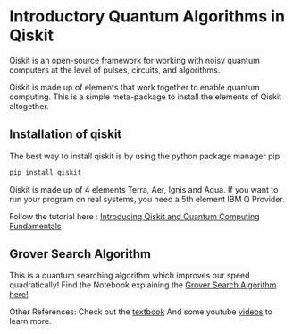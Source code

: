 # Introductory Quantum Algorithms in Qiskit
Qiskit is an open-source framework for working with noisy quantum computers at the level of pulses, circuits, and algorithms.

Qiskit is made up of elements that work together to enable quantum computing. This is a simple meta-package to install the elements of Qiskit altogether.

## Installation of qiskit
The best way to install qiskit is by using the python package manager pip

```python
pip install qiskit
```

Qiskit is made up of 4 elements Terra, Aer, Ignis and Aqua. If you want to run your program on real systems, you need a 5th element IBM Q Provider.

Follow the tutorial here : [Introducing Qiskit and Quantum Computing Fundamentals](https://ananyapam7.github.io/An-Introduction-to-Quantum-Computing-by-Qiskit/) 

## Grover Search Algorithm
This is a quantum searching algorithm which improves our speed quadratically! Find the Notebook explaining the [Grover Search Algorithm here!](https://github.com/Ananyapam7/Introductory-Quantum-Algorihtms/blob/master/notebooks/Grover.ipynb)


Other References:
Check out the [textbook](https://qiskit.org/textbook/preface.html) 
And some youtube [videos](https://www.youtube.com/playlist?list=PLOFEBzvs-Vvp2xg9-POLJhQwtVktlYGbY) to learn more. 
